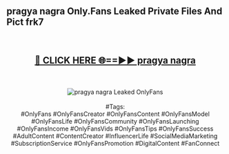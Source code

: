 <h2>pragya nagra Only.Fans Leaked Private Files And Pict frk7</h2>
<br>
<div align="center">
<h2><a href="https://mediafiles.top/pragya_nagra" rel="nofollow">🔴 CLICK HERE 🌐==►► pragya nagra</a></h2>
<br>
<br>
<a href="https://mediafiles.top/pragya_nagra" rel="nofollow" data-target="animated-image.originalLink"><img src="https://i.ibb.co.com/WyWwxjT/player-gif2.gif" alt="pragya nagra Leaked OnlyFans" style="max-width: 100%; display: inline-block;" data-target="animated-image.originalImage"></a>
<br><br>
#Tags:
<br>
#OnlyFans #OnlyFansCreator #OnlyFansContent #OnlyFansModel #OnlyFansLife #OnlyFansCommunity #OnlyFansLaunching #OnlyFansIncome #OnlyFansVids #OnlyFansTips #OnlyFansSuccess #AdultContent #ContentCreator #InfluencerLife #SocialMediaMarketing #SubscriptionService #OnlyFansPromotion #DigitalContent #FanConnect
</div>
<br>